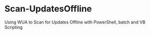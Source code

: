 # Scan-UpdatesOffline
Using WUA to Scan for Updates Offline with PowerShell, batch and VB Scripting
